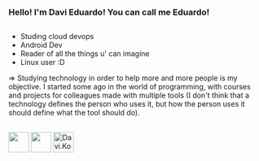 ### Hello! I'm Davi Eduardo! You can call me Eduardo!

##
- Studing cloud devops
- Android Dev 
- Reader of all the things u' can imagine
- Linux user :D

=> Studying technology in order to help more and more people is my objective. I started some ago in the world of programming, with courses and projects for colleagues made with multiple tools (I don't think that a technology defines the person who uses it, but how the person uses it should define what the tool should do).

##

<div style="display: inline-block;">
     <img align="center" height="40" width="40" src="https://cdn.jsdelivr.net/gh/devicons/devicon/icons/bash/bash-original.svg" />
     <img align="center" height="40" width="40" src="https://cdn.jsdelivr.net/gh/devicons/devicon/icons/linux/linux-original.svg" />
     <img align="center" height="40" width="40" src="https://cdn.jsdelivr.net/gh/devicons/devicon/icons/kotlin/kotlin-plain.svg" alt="Davi.Kotlin">
</div>
